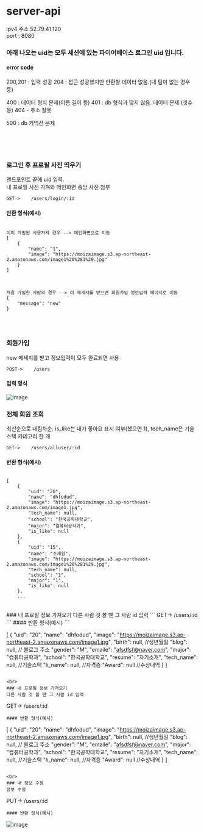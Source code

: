 # server-api

ipv4 주소 52.79.41.120 <br>
port : 8080
### **아래 나오는 uid는 모두 세션에 있는 파이어베이스 로그인 uid 입니다.**

#### error code

200,201 : 입력 성공
204 : 접근 성공했지만 반환할 데이터 없음.(내 팀이 없는 경우 등)

400 : 데이터 형식 문제(이름 길이 등)
401 : db 형식과 맞지 않음. 데이터 문제.(갯수 등)
404 - 주소 잘못

500 : db 커넥션 문제



<br><br><br>
### 로그인 후 프로필 사진 띄우기
엔드포인트 끝에 uid 입력. <br>내 프로필 사진 가져와 메인화면 중앙 사진 첨부
```
GET->    /users/login/:id
```
#### 반환 형식(예시)
```

이미 가입된 사용자의 경우 --> 메인화면으로 이동
[
    {
        "name": "1",
        "image": "https://moizaimage.s3.ap-northeast-2.amazonaws.com/image1%20%281%29.jpg"
    }
]



처음 가입한 사람의 경우 --> 이 메세지를 받으면 회원가입 정보입력 페이지로 이동
{
    "message": "new"
}
```

<br><br>
### 회원가입 
new 메세지를 받고 정보입력이 모두 완료되면 사용
```
POST->    /users
```
#### 입력 형식
![image](https://user-images.githubusercontent.com/74356312/142925310-d17fedfb-1bc4-4fa4-a069-662bea5cd0f7.png)




### 전체 회원 조회
최신순으로 내림차순. is_like는 내가 좋아요 표시 여부(했으면 1), tech_name은 기술스택 카테고리 한 개
```
GET->    /users/alluser/:id
```
#### 반환 형식(예시)
```

[
    {
        "uid": "20",
        "name": "dhfodud",
        "image": "https://moizaimage.s3.ap-northeast-2.amazonaws.com/image1.jpg",
        "tech_name": null,
        "school": "한국공학대학교",
        "major": "컴퓨터공학과",
        "is_like": null
    },
    {
        "uid": "15",
        "name": "조재원",
        "image": "https://moizaimage.s3.ap-northeast-2.amazonaws.com/image1%20%281%29.jpg",
        "tech_name": null,
        "school": "1",
        "major": "1",
        "is_like": null
    },
    ...

```
<br>
### 내 프로필 정보 가져오기
다른 사람 것 볼 땐 그 사람 id 입력
```
GET->    /users/:id
```
#### 반환 형식(예시)
```

[
    {
        "uid": "20",
        "name": "dhfodud",
        "image": "https://moizaimage.s3.ap-northeast-2.amazonaws.com/image1.jpg",
        "birth": null,  //생년월일
        "blog": null,   // 블로그 주소
        "gender": "M",
        "emaile": "afsdfsf@naver.com",
        "major": "컴퓨터공학과",
        "school": "한국공학대학교",
        "resume": "자기소개",
        "tech_name": null,   //기술스택
        "li_name": null,   //자격증
        "Award": null     //수상내역
    }
]

```

<br>
### 내 프로필 정보 가져오기
다른 사람 것 볼 땐 그 사람 id 입력
```
GET->    /users/:id
```
#### 반환 형식(예시)
```

[
    {
        "uid": "20",
        "name": "dhfodud",
        "image": "https://moizaimage.s3.ap-northeast-2.amazonaws.com/image1.jpg",
        "birth": null,  //생년월일
        "blog": null,   // 블로그 주소
        "gender": "M",
        "emaile": "afsdfsf@naver.com",
        "major": "컴퓨터공학과",
        "school": "한국공학대학교",
        "resume": "자기소개",
        "tech_name": null,   //기술스택
        "li_name": null,   //자격증
        "Award": null     //수상내역
    }
]
```

<br>
### 내 정보 수정
정보 수정
```
PUT->    /users/:id
```
#### 반환 형식(예시)
```
![image](https://user-images.githubusercontent.com/74356312/142930152-b7099299-c850-470e-889b-deff4ab8bfbc.png)

